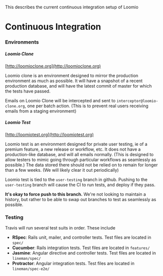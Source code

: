 This describes the current continuous integration setup of Loomio

# Continuous Integration

### Environments

##### Loomio Clone
[http://loomioclone.org](http://loomioclone.org)

Loomio clone is an environment designed to mirror the production environment as much as possible. It will have a snapshot of a recent production database, and will have the latest commit of master for which the tests have passed.

Emails on Loomio Clone will be intercepted and sent to `interceptor@loomio-clone.org`, one per batch action. (This is to prevent real users receiving emails from a staging environment)

##### Loomio Test
[http://loomiotest.org](http://loomiotest.org)

Loomio test is an environment designed for private user testing, ie of a premium feature, a new release or workflow, etc.
It does not have a production-like database, and will all emails normally. (This is designed to allow testers to mimic going through particular workflows as seamlessly as possible.)
The data stored there should not be relied on to remain for longer than a few weeks. (We will likely clear it out periodically)

Loomio test is tied to the `user-testing` branch in github. Pushing to the `user-testing` branch will cause the CI to run tests, and deploy if they pass.

**It's okay to force push to this branch.** We're not looking to maintain a history, but rather to be able to swap out branches to test as seamlessly as possible.

### Testing

Travis will run several test suits in order. These include

- **RSpec**: Rails unit, mailer, and controller tests. Test files are located in `spec/`
- **Cucumber**: Rails integration tests. Test files are located in `features/`
- **Jasmine**: Angular directive and controller tests. Test files are located in `lineman/spec/`
- **Protractor**: Angular integration tests. Test files are located in `lineman/spec-e2e/`
